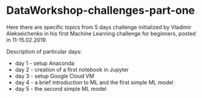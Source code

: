 # DataWorkshop-challenges-part-one

Here there are specific topics from 5 days challenge initialized by Vladimir Alekseichenko
in his first Machine Learning challenge for beginners, posted in 11-15.02.2019.

Description of particular days:

* day 1 - setup Anaconda
* day 2 - creation of a first notebook in Jupyter
* day 3 - setup Google Cloud VM
* day 4 - a brief introduction to ML and the first simple ML model 
* day 5 - the second simple ML model
